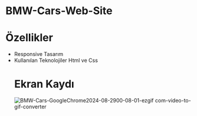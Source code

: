 # BMW-Cars-Web-Site
# Özellikler
- Responsive Tasarım
- Kullanılan Teknolojiler Html ve Css
  # Ekran Kaydı
  ![BMW-Cars-GoogleChrome2024-08-2900-08-01-ezgif com-video-to-gif-converter](https://github.com/user-attachments/assets/1718159c-0c1c-4988-ac59-c56b56e7ee1e)
